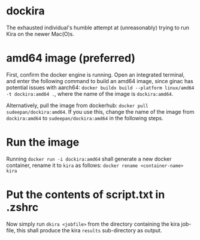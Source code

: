 # dockira
The exhausted individual's humble attempt at (unreasonably) trying to run Kira on the newer Mac(O)s.

# amd64 image (preferred)
First, confirm the docker engine is running. Open an integrated terminal, and enter the following command to build an amd64 image, since ginac has potential issues with aarch64:
`docker buildx build --platform linux/amd64 -t dockira:amd64 .`, where the name of the image is `dockira:amd64`.

Alternatively, pull the image from dockerhub: `docker pull sudeepan/dockira:amd64`. If you use this, change the name of the image from `dockira:amd64` to `sudeepan/dockira:amd64` in the following steps.

# Run the image
Running `docker run -i dockira:amd64`
shall generate a new docker container, rename it to `kira` as follows:
`docker rename <container-name> kira`

# Put the contents of script.txt in .zshrc
Now simply run `dkira <jobfile>` from the directory containing the kira job-file, this shall produce the kira `results` sub-directory as output.
